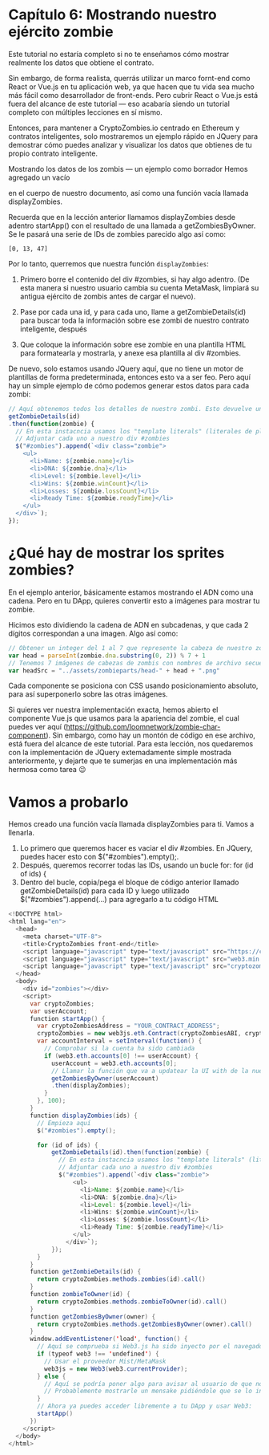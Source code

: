 # Capítulo 6: Mostrando nuestro ejército zombie
Este tutorial no estaría completo si no te enseñamos cómo mostrar realmente los datos que obtiene el contrato.

Sin embargo, de forma realista, querrás utilizar un marco fornt-end como React or Vue.js en tu aplicación web, ya que hacen que tu vida sea mucho más fácil como desarrollador de front-ends. Pero cubrir React o Vue.js está fuera del alcance de este tutorial — eso acabaría siendo un tutorial completo con múltiples lecciones en sí mismo.

Entonces, para mantener a CryptoZombies.io centrado en Ethereum y contratos inteligentes, solo mostraremos un ejemplo rápido en JQuery para demostrar cómo puedes analizar y visualizar los datos que obtienes de tu propio contrato inteligente.

Mostrando los datos de los zombis — un ejemplo como borrador
Hemos agregado un vacío <div id="zombies"></div> en el cuerpo de nuestro documento, así como una función vacía llamada displayZombies.

Recuerda que en la lección anterior llamamos displayZombies desde adentro startApp() con el resultado de una llamada a getZombiesByOwner. Se le pasará una serie de IDs de zombies parecido algo así como:

`[0, 13, 47]`

Por lo tanto, querremos que nuestra función `displayZombies`:

1. Primero borre el contenido del div #zombies, si hay algo adentro. (De esta manera si nuestro usuario cambia su cuenta MetaMask, limpiará su antigua ejército de zombis antes de cargar el nuevo).

2. Pase por cada una id, y para cada uno, llame a getZombieDetails(id) para buscar toda la información sobre ese zombi de nuestro contrato inteligente, después

3. Que coloque la información sobre ese zombie en una plantilla HTML para formatearla y mostrarla, y anexe esa plantilla al div #zombies.

De nuevo, solo estamos usando JQuery aquí, que no tiene un motor de plantillas de forma predeterminada, entonces esto va a ser feo. Pero aquí hay un simple ejemplo de cómo podemos generar estos datos para cada zombi:

```javascript
// Aquí obtenemos todos los detalles de nuestro zombi. Esto devuelve un objeto `zombie`
getZombieDetails(id)
.then(function(zombie) {
  // En esta instacncia usamos los "template literals" (literales de plantilla) de ES6 para insertar variables en el HTML.
  // Adjuntar cada uno a nuestro div #zombies
  $("#zombies").append(`<div class="zombie">
    <ul>
      <li>Name: ${zombie.name}</li>
      <li>DNA: ${zombie.dna}</li>
      <li>Level: ${zombie.level}</li>
      <li>Wins: ${zombie.winCount}</li>
      <li>Losses: ${zombie.lossCount}</li>
      <li>Ready Time: ${zombie.readyTime}</li>
    </ul>
  </div>`);
});

```

# ¿Qué hay de mostrar los sprites zombies?
En el ejemplo anterior, básicamente estamos mostrando el ADN como una cadena. Pero en tu DApp, quieres convertir esto a imágenes para mostrar tu zombie.

Hicimos esto dividiendo la cadena de ADN en subcadenas, y que cada 2 dígitos correspondan a una imagen. Algo así como:

```javascript
// Obtener un integer del 1 al 7 que represente la cabeza de nuestro zombi:
var head = parseInt(zombie.dna.substring(0, 2)) % 7 + 1
// Tenemos 7 imágenes de cabezas de zombis con nombres de archivo secuenciales:
var headSrc = "../assets/zombieparts/head-" + head + ".png"
```

Cada componente se posiciona con CSS usando posicionamiento absoluto, para así superponerlo sobre las otras imágenes.

Si quieres ver nuestra implementación exacta, hemos abierto el componente Vue.js que usamos para la apariencia del zombie, el cual puedes ver aquí (https://github.com/loomnetwork/zombie-char-component). Sin embargo, como hay un montón de código en ese archivo, está fuera del alcance de este tutorial. Para esta lección, nos quedaremos con la implementación de JQuery extemadamente simple mostrada anteriormente, y dejarte que te sumerjas en una implementación más hermosa como tarea 😉

# Vamos a probarlo
Hemos creado una función vacía llamada displayZombies para ti. Vamos a llenarla.

1. Lo primero que queremos hacer es vaciar el div #zombies. En JQuery, puedes hacer esto con $("#zombies").empty();.
2. Después, queremos recorrer todas las IDs, usando un bucle for: for (id of ids) {
3. Dentro del bucle, copia/pega el bloque de código anterior llamado getZombieDetails(id) para cada ID y luego utilizado $("#zombies").append(...) para agregarlo a tu código HTML


```java
<!DOCTYPE html>
<html lang="en">
  <head>
    <meta charset="UTF-8">
    <title>CryptoZombies front-end</title>
    <script language="javascript" type="text/javascript" src="https://cdnjs.cloudflare.com/ajax/libs/jquery/3.3.1/jquery.min.js"></script>
    <script language="javascript" type="text/javascript" src="web3.min.js"></script>
    <script language="javascript" type="text/javascript" src="cryptozombies_abi.js"></script>
  </head>
  <body>
    <div id="zombies"></div>
    <script>
      var cryptoZombies;
      var userAccount;
      function startApp() {
        var cryptoZombiesAddress = "YOUR_CONTRACT_ADDRESS";
        cryptoZombies = new web3js.eth.Contract(cryptoZombiesABI, cryptoZombiesAddress);
        var accountInterval = setInterval(function() {
          // Comprobar si la cuenta ha sido cambiada
          if (web3.eth.accounts[0] !== userAccount) {
            userAccount = web3.eth.accounts[0];
            // Llamar la función que va a updatear la UI with de la nueva cuenta
            getZombiesByOwner(userAccount)
            .then(displayZombies);
          }
        }, 100);
      }
      function displayZombies(ids) {
        // Empieza aquí
        $("#zombies").empty();

        for (id of ids) {
            getZombieDetails(id).then(function(zombie) {
              // En esta instacncia usamos los "template literals" (literales de plantilla) de ES6 para insertar variables en el HTML.
              // Adjuntar cada uno a nuestro div #zombies
              $("#zombies").append(`<div class="zombie">
                  <ul>
                    <li>Name: ${zombie.name}</li>
                    <li>DNA: ${zombie.dna}</li>
                    <li>Level: ${zombie.level}</li>
                    <li>Wins: ${zombie.winCount}</li>
                    <li>Losses: ${zombie.lossCount}</li>
                    <li>Ready Time: ${zombie.readyTime}</li>
                  </ul>
                </div>`);
            });
        }
      }
      function getZombieDetails(id) {
        return cryptoZombies.methods.zombies(id).call()
      }
      function zombieToOwner(id) {
        return cryptoZombies.methods.zombieToOwner(id).call()
      }
      function getZombiesByOwner(owner) {
        return cryptoZombies.methods.getZombiesByOwner(owner).call()
      }
      window.addEventListener('load', function() {
        // Aquí se comprueba si Web3.js ha sido inyecto por el navegador (Mist/MetaMask)
        if (typeof web3 !== 'undefined') {
          // Usar el proveedor Mist/MetaMask
          web3js = new Web3(web3.currentProvider);
        } else {
          // Aquí se podría poner algo para avisar al usuario de que no tiene Metamask o Mist instalado
          // Probablemente mostrarle un mensake pidiéndole que se lo instale
        }
        // Ahora ya puedes acceder libremente a tu DApp y usar Web3:
        startApp()
      })
    </script>
  </body>
</html>

```
